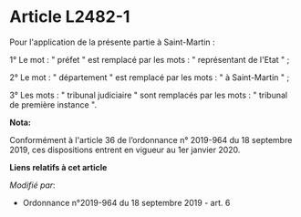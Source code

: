 # Article L2482-1

Pour l'application de la présente partie à Saint-Martin :

1° Le mot : " préfet " est remplacé par les mots : " représentant de l'Etat " ;

2° Le mot : " département " est remplacé par les mots : " à Saint-Martin " ;

3° Les mots : " tribunal judiciaire " sont remplacés par les mots : " tribunal de première instance ".

**Nota:**

Conformément à l'article 36 de l’ordonnance n° 2019-964 du 18 septembre 2019, ces dispositions entrent en vigueur au 1er
janvier 2020.

**Liens relatifs à cet article**

_Modifié par_:

  - Ordonnance n°2019-964 du 18 septembre 2019 - art. 6
